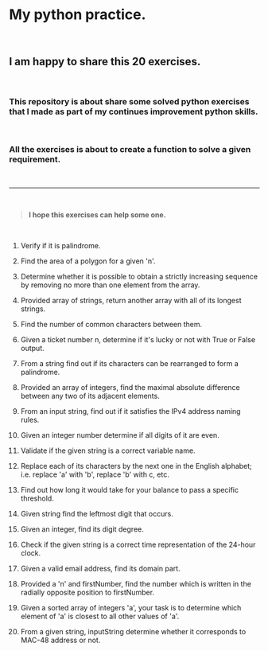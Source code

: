 # My python practice.

<br>

## I am happy to share this 20 exercises.

<br>

### This repository is about share some solved python exercises that I made as part of my continues improvement python skills.

<br>

### All the exercises is about to create a function to solve a given requirement.

<br>

---

<br>

>**I hope this exercises can help some one.**

<br>

1. Verify if it is palindrome.

2. Find the area of a polygon for a given 'n'.

3. Determine whether it is possible to obtain a strictly increasing sequence by removing no more than one element from the array.

4. Provided array of strings, return another array with all of its longest strings.

5. Find the number of common characters between them.

6. Given a ticket number n, determine if it's lucky or not with True or False output.

7. From a string find out if its characters can be rearranged to form a palindrome.

8. Provided an array of integers, find the maximal absolute difference between any two of its adjacent elements.
  
9. From an input string, find out if it satisfies the IPv4 address naming rules.

10. Given an integer number determine if all digits of it are even.

11. Validate if the given string is a correct variable name.
  
12. Replace each of its characters by the next one in the English alphabet; i.e. 
replace 'a' with 'b', replace 'b' with c, etc.

13. Find out how long it would take for your balance to pass a specific threshold.

14. Given string find the leftmost digit that occurs.

15.  Given an integer, find its digit degree. 

16. Check if the given string is a correct time representation of the 24-hour clock.

17. Given a valid email address, find its domain part.

18. Provided a 'n' and firstNumber, find the number which is written in the radially opposite position to firstNumber.

19. Given a sorted array of integers 'a', your task is to determine which element of 'a' is closest to all other values of 'a'.

20. From a given string, inputString determine whether it corresponds to MAC-48 address or not.
